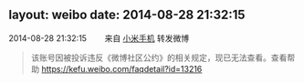 layout: weibo
date: 2014-08-28 21:32:15
---
<meta name="referrer" content="no-referrer" />

2014-08-28 21:32:15  &nbsp;&nbsp;&nbsp;&nbsp;&nbsp;&nbsp; 来自 <a href="http://app.weibo.com/t/feed/22zMnn" rel="nofollow">小米手机</a>
转发微博
>  该账号因被投诉违反《微博社区公约》的相关规定，现已无法查看。查看帮助 https://kefu.weibo.com/faqdetail?id=13216
